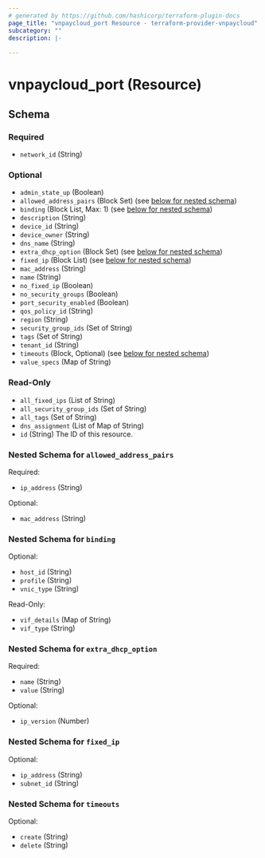 ```yaml
---
# generated by https://github.com/hashicorp/terraform-plugin-docs
page_title: "vnpaycloud_port Resource - terraform-provider-vnpaycloud"
subcategory: ""
description: |-
  
---
```


# vnpaycloud_port (Resource)





<!-- schema generated by tfplugindocs -->
## Schema

### Required

- `network_id` (String)

### Optional

- `admin_state_up` (Boolean)
- `allowed_address_pairs` (Block Set) (see [below for nested schema](#nestedblock--allowed_address_pairs))
- `binding` (Block List, Max: 1) (see [below for nested schema](#nestedblock--binding))
- `description` (String)
- `device_id` (String)
- `device_owner` (String)
- `dns_name` (String)
- `extra_dhcp_option` (Block Set) (see [below for nested schema](#nestedblock--extra_dhcp_option))
- `fixed_ip` (Block List) (see [below for nested schema](#nestedblock--fixed_ip))
- `mac_address` (String)
- `name` (String)
- `no_fixed_ip` (Boolean)
- `no_security_groups` (Boolean)
- `port_security_enabled` (Boolean)
- `qos_policy_id` (String)
- `region` (String)
- `security_group_ids` (Set of String)
- `tags` (Set of String)
- `tenant_id` (String)
- `timeouts` (Block, Optional) (see [below for nested schema](#nestedblock--timeouts))
- `value_specs` (Map of String)

### Read-Only

- `all_fixed_ips` (List of String)
- `all_security_group_ids` (Set of String)
- `all_tags` (Set of String)
- `dns_assignment` (List of Map of String)
- `id` (String) The ID of this resource.

<a id="nestedblock--allowed_address_pairs"></a>
### Nested Schema for `allowed_address_pairs`

Required:

- `ip_address` (String)

Optional:

- `mac_address` (String)


<a id="nestedblock--binding"></a>
### Nested Schema for `binding`

Optional:

- `host_id` (String)
- `profile` (String)
- `vnic_type` (String)

Read-Only:

- `vif_details` (Map of String)
- `vif_type` (String)


<a id="nestedblock--extra_dhcp_option"></a>
### Nested Schema for `extra_dhcp_option`

Required:

- `name` (String)
- `value` (String)

Optional:

- `ip_version` (Number)


<a id="nestedblock--fixed_ip"></a>
### Nested Schema for `fixed_ip`

Optional:

- `ip_address` (String)
- `subnet_id` (String)


<a id="nestedblock--timeouts"></a>
### Nested Schema for `timeouts`

Optional:

- `create` (String)
- `delete` (String)

